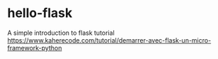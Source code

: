 # hello-flask
A simple introduction to flask tutorial https://www.kaherecode.com/tutorial/demarrer-avec-flask-un-micro-framework-python

